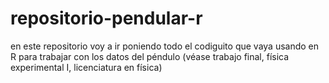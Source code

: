 # repositorio-pendular-r
en este repositorio voy a ir poniendo todo el codiguito que vaya usando en R para trabajar con los datos del péndulo (véase trabajo final, física experimental I, licenciatura en física) 
